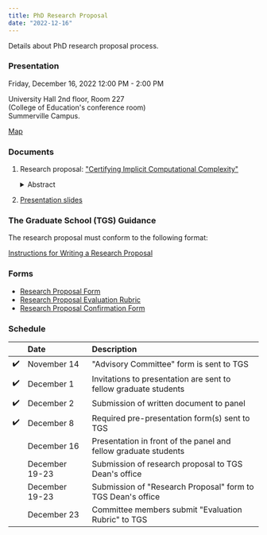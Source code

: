 ```yaml
---
title: PhD Research Proposal
date: "2022-12-16"
---
```


Details about PhD research proposal process.

### Presentation

Friday, December 16, 2022 12:00 PM - 2:00 PM

University Hall 2nd floor, Room 227  
(College of Education's conference room)  
Summerville Campus.

<a href="https://map.concept3d.com/?id=824#!m/268018"
target='blank'>Map</a>

### Documents

1. Research proposal: <a href="../files/proposal.pdf" target="blank">"Certifying Implicit Computational Complexity"</a>

    <details>
    <summary>Abstract</summary>
    Complexity analysis offers developers better understanding of program's runtime behavior, but mechanical approaches to evaluate complexity properties are scarce and limited.
    This research proposal addresses this gap between computational complexity theory and its practical application.
    The main hypothesis is that techniques from Implicit Computational Complexity (ICC) provide new approaches to automatic program analysis and resolve certain limitations of the state-of-the-art complexity analysis techniques.
    This is unapparent because ICC systems have primarily been used for theoretical purposes and their practical applications are rare.
    The intent of this work is to evaluate the hypothesis along three directions.
    First to show that obtaining automatic program analysis with ICC is in fact achievable.
    Then, to demonstrate that ICC systems are viable candidates for achieving formally verified complexity analysis.
    Lastly, to confirm that ICC-based techniques find extended applications, e.g., in optimizing complexity properties during compilation.
    The formal verification aspect is particularly interesting because certifying the correctness of a complexity analysis technique has not been done before.
    Collectively these directions suggest that ICC is not just a treasure of the theorists but can move practical analyses a few steps closer to becoming a standard in modern development workflows.
    </details>

2. <a href="../files/proposal_slides.pdf" target="blank">Presentation slides</a>

### The Graduate School (TGS) Guidance

The research proposal must conform to the following format:

[Instructions for Writing a Research Proposal](https://www.augusta.edu/gradschool/documents/writingaresearchproposal.pdf)

### Forms

- [Research Proposal Form](https://www.augusta.edu/gradschool/documents/research-proposal-form-phd.pdf)
- [Research Proposal Evaluation Rubric](https://www.augusta.edu/gradschool/documents/2018-research-proposal-rubric.pdf)
- [Research Proposal Confirmation Form](https://www.augusta.edu/gradschool/documents/research_proposal_confirmation_form.docx)

### Schedule

|     | Date           | Description                                                      |
|-----|:---------------|:-----------------------------------------------------------------|
| ✔️  | November 14    | "Advisory Committee" form is sent to TGS                         |
| ✔️  | December 1     | Invitations to presentation are sent to fellow graduate students |
| ✔️  | December 2     | Submission of written document to panel                          |
| ✔️  | December 8     | Required pre-presentation form(s) sent to TGS                   |
|     | December 16    | Presentation in front of the panel and fellow graduate students  |
|     | December 19-23 | Submission of research proposal to TGS Dean's office             |
|     | December 19-23 | Submission of "Research Proposal" form to TGS Dean's office      |
|     | December 23    | Committee members submit "Evaluation Rubric" to TGS              | 
